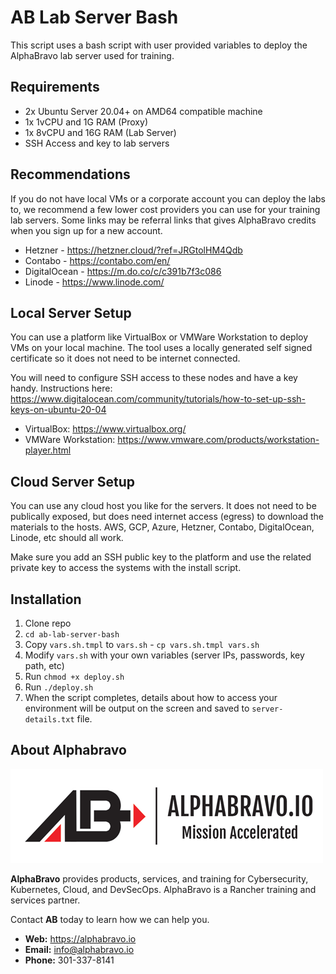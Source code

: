 # AB Lab Server Bash

This script uses a bash script with user provided variables to deploy the AlphaBravo lab server used for training.

## Requirements

- 2x Ubuntu Server 20.04+ on AMD64 compatible machine
- 1x 1vCPU and 1G RAM (Proxy)
- 1x 8vCPU and 16G RAM (Lab Server)
- SSH Access and key to lab servers

## Recommendations

If you do not have local VMs or a corporate account you can deploy the labs to, we recommend a few lower cost providers you can use for your training lab servers. Some links may be referral links that gives AlphaBravo credits when you sign up for a new account.

- Hetzner - https://hetzner.cloud/?ref=JRGtolHM4Qdb
- Contabo - https://contabo.com/en/
- DigitalOcean - https://m.do.co/c/c391b7f3c086
- Linode - https://www.linode.com/

## Local Server Setup

You can use a platform like VirtualBox or VMWare Workstation to deploy VMs on your local machine. The tool uses a locally generated self signed certificate so it does not need to be internet connected. 

You will need to configure SSH access to these nodes and have a key handy. Instructions here: https://www.digitalocean.com/community/tutorials/how-to-set-up-ssh-keys-on-ubuntu-20-04 

- VirtualBox: https://www.virtualbox.org/
- VMWare Workstation: https://www.vmware.com/products/workstation-player.html 

## Cloud Server Setup

You can use any cloud host you like for the servers. It does not need to be publically exposed, but does need internet access (egress) to download the materials to the hosts. AWS, GCP, Azure, Hetzner, Contabo, DigitalOcean, Linode, etc should all work.

Make sure you add an SSH public key to the platform and use the related private key to access the systems with the install script.

## Installation

1. Clone repo
2. `cd ab-lab-server-bash`
3. Copy `vars.sh.tmpl` to `vars.sh` - `cp vars.sh.tmpl vars.sh`
3. Modify `vars.sh` with your own variables (server IPs, passwords, key path, etc)
4. Run `chmod +x deploy.sh`
5. Run `./deploy.sh`
6. When the script completes, details about how to access your environment will be output on the screen and saved to `server-details.txt` file.

## About Alphabravo

![](assets/ablogo.png)

**AlphaBravo** provides products, services, and training for Cybersecurity, Kubernetes, Cloud, and DevSecOps. AlphaBravo is a Rancher training and services partner.

Contact **AB** today to learn how we can help you.

* **Web:** https://alphabravo.io
* **Email:** info@alphabravo.io
* **Phone:** 301-337-8141
